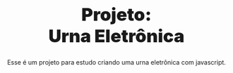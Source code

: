 <h1 align="center" style="font-weight: 900; font-size: 40px;">Projeto:<br> Urna Eletrônica</h1>


<p align="center"> Esse é um projeto para estudo criando uma urna eletrônica com javascript.</p>
